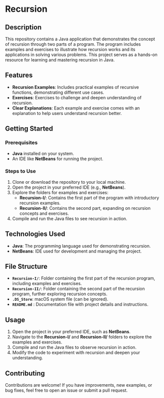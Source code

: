 # **Recursion**

## **Description**

This repository contains a Java application that demonstrates the concept of recursion through two parts of a program. The program includes examples and exercises to illustrate how recursion works and its applications in solving various problems. This project serves as a hands-on resource for learning and mastering recursion in Java.

## **Features**

- **Recursion Examples**: Includes practical examples of recursive functions, demonstrating different use cases.
- **Exercises**: Exercises to challenge and deepen understanding of recursion.
- **Clear Explanations**: Each example and exercise comes with an explanation to help users understand recursion better.

## **Getting Started**

### Prerequisites

- **Java** installed on your system.
- An IDE like **NetBeans** for running the project.

### Steps to Use

1. Clone or download the repository to your local machine.
2. Open the project in your preferred IDE (e.g., **NetBeans**).
3. Explore the folders for examples and exercises:
   - **Recursion-I/**: Contains the first part of the program with introductory recursion examples.
   - **Recursion-II/**: Contains the second part, expanding on recursion concepts and exercises.
4. Compile and run the Java files to see recursion in action.

## **Technologies Used**

- **Java**: The programming language used for demonstrating recursion.
- **NetBeans**: IDE used for development and managing the project.

## **File Structure**

- **`Recursion-I/`**: Folder containing the first part of the recursion program, including examples and exercises.
- **`Recursion-II/`**: Folder containing the second part of the recursion program, further exploring recursion concepts.
- **`.DS_Store`**: macOS system file (can be ignored).
- **`README.md`** : Documentation file with project details and instructions.

## **Usage**

1. Open the project in your preferred IDE, such as **NetBeans**.
2. Navigate to the **Recursion-I/** and **Recursion-II/** folders to explore the examples and exercises.
3. Compile and run the Java files to observe recursion in action.
4. Modify the code to experiment with recursion and deepen your understanding.

## **Contributing**

Contributions are welcome! If you have improvements, new examples, or bug fixes, feel free to open an issue or submit a pull request.
